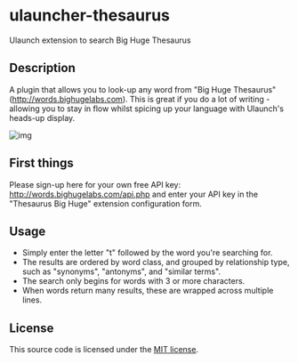 # ulauncher-thesaurus
Ulaunch extension to search Big Huge Thesaurus

## Description
A plugin that allows you to look-up any word from "Big Huge Thesaurus" (http://words.bighugelabs.com). This is great if you do a lot of writing - allowing you to stay in flow whilst spicing up your language with Ulaunch's heads-up display.

![img](https://github.com/jonathanvisser/ulauncher-thesaurus/raw/main/docs/thesaurus.gif)

## First things
Please sign-up here for your own free API key: http://words.bighugelabs.com/api.php and enter your API key in the "Thesaurus Big Huge" extension configuration form.

## Usage
* Simply enter the letter "t" followed by the word you're searching for.
* The results are ordered by word class, and grouped by relationship type, such as "synonyms", "antonyms", and "similar terms".
* The search only begins for words with 3 or more characters.
* When words return many results, these are wrapped across multiple lines.

## License
This source code is licensed under the [MIT license](LICENSE).
